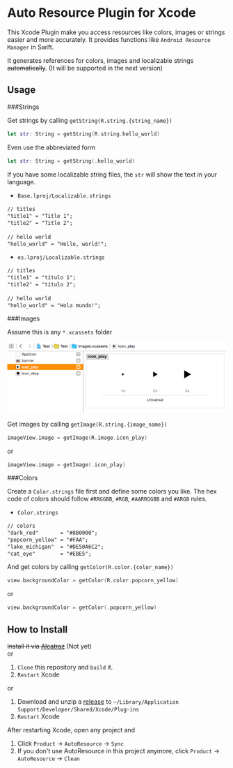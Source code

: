 Auto Resource Plugin for Xcode
==============================

This Xcode Plugin make you access resources like colors, images or strings easier and more accurately. It provides functions like `Android Resource Manager` in Swift.

It generates references for colors, images and localizable strings <del>automatically</del>. (It will be supported in the next version)

Usage
-----

###Strings

Get strings by calling `getString(R.string.{string_name})`

```swift
let str: String = getString(R.string.hello_world)
```

Even use the abbreviated form

```swift
let str: String = getString(.hello_world)
```

If you have some localizable string files, the `str` will show the text in your language.

* `Base.lproj/Localizable.strings`

```
// titles
"title1" = "Title 1";
"title2" = "Title 2";

// hello world
"hello_world" = "Hello, world!";
```

* `es.lproj/Localizable.strings`

```
// titles
"title1" = "título 1";
"title2" = "título 2";

// hello world
"hello_world" = "Hola mundo!";
```			

###Images

Assume this is any `*.xcassets` folder

<img src="./screenshots/pic_assets.png" width = "640" alt="Image.xcassets" />

Get images by calling `getImage(R.string.{image_name})`

```swift
imageView.image = getImage(R.image.icon_play)
```

or

```swift
imageView.image = getImage(.icon_play)
```

###Colors

Create a `Color.strings` file first and define some colors you like. The hex code of colors should follow `#RRGGBB`, `#RGB`, `#AARRGGBB` and `#ARGB` rules.

* `Color.strings`

```
// colors
"dark_red"       = "#8B0000";
"popcorn_yellow" = "#FAA";
"lake_michigan"  = "#DE50A6C2";
"cat_eye"        = "#EBE5";
```

And get colors by calling `getColor(R.color.{color_name})`

```swift
view.backgroundColor = getColor(R.color.popcorn_yellow)
```

or

```swift
view.backgroundColor = getColor(.popcorn_yellow)
```

How to Install
--------------

<del>Install it via <a href="http://alcatraz.io/">Alcatraz</a></del> (Not yet)<br />
or

1. `Clone` this repository and `build` it.
2. `Restart` Xcode

or

1. Download and unzip a <a href="https://github.com/azurechen/AutoResource/releases">release</a> to `~/Library/Application Support/Developer/Shared/Xcode/Plug-ins`
2. `Restart` Xcode

After restarting Xcode, open any project and 

1. Click `Product` -> `AutoResource` -> `Sync`
2. If you don't use AutoResource in this project anymore, click `Product` -> `AutoResource` -> `Clean` 

